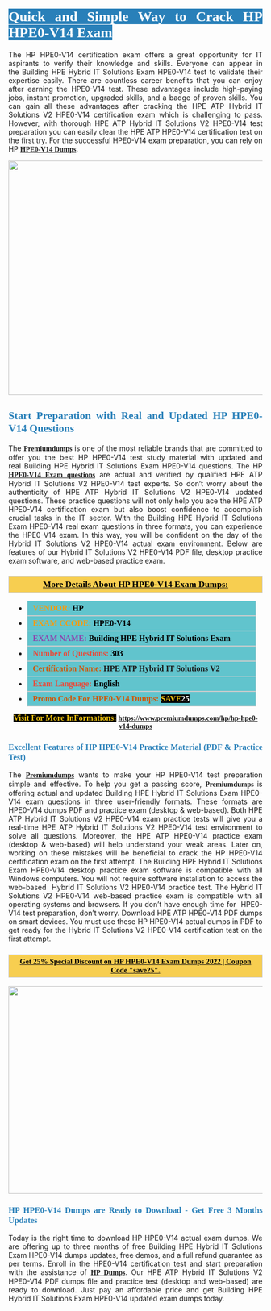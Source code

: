 <h1 style="text-align: justify;"><span style="color:#ffffff;"><span style="font-family:Georgia,serif;"><strong><span style="background-color:#2980b9;">Quick and Simple Way to Crack HP HPE0-V14 Exam</span></strong></span></span></h1>

<p style="text-align: justify;">The HP HPE0-V14 certification exam offers a great opportunity for IT aspirants to verify their knowledge and skills. Everyone can appear in the Building HPE Hybrid IT Solutions Exam HPE0-V14 test to validate their expertise easily. There are countless career benefits that you can enjoy after earning the HPE0-V14 test. These advantages include high-paying jobs, instant promotion, upgraded skills, and a badge of proven skills. You can gain all these advantages after cracking the HPE ATP Hybrid IT Solutions V2 HPE0-V14 certification exam which is challenging to pass. However, with thorough HPE ATP Hybrid IT Solutions V2 HPE0-V14 test preparation you can easily clear the HPE ATP HPE0-V14 certification test on the first try. For the successful HPE0-V14 exam preparation, you can rely on HP <span style="font-family:Georgia,serif;"><strong><a href="https://www.premiumdumps.com/hp/hp-hpe0-v14-dumps">HPE0-V14 Dumps</a></strong></span>.</p>

<p style="text-align: center;"><a href="https://www.premiumdumps.com/hp/hp-hpe0-v14-dumps"><img alt="" src="https://i.imgur.com/KJGzbJ2.jpeg" style="width: 700px; height: 465px;" /></a></p>

<h2 style="text-align: justify;"><span style="color:#2980b9;"><span style="font-family:Georgia,serif;"><strong>Start Preparation with Real and Updated HP HPE0-V14 Questions</strong></span></span></h2>

<p style="text-align: justify;">The <span style="font-size:14px;"><span style="font-family:Georgia,serif;"><strong>Premiumdumps</strong></span></span> is one of the most reliable brands that are committed to offer you the best HP HPE0-V14 test study material with updated and real Building HPE Hybrid IT Solutions Exam HPE0-V14 questions. The HP <span style="font-family:Georgia,serif;"><strong><a href="https://www.premiumdumps.com/hp/hp-hpe0-v14-dumps">HPE0-V14 Exam questions</a></strong></span> are actual and verified by qualified HPE ATP Hybrid IT Solutions V2 HPE0-V14 test experts. So don’t worry about the authenticity of HPE ATP Hybrid IT Solutions V2 HPE0-V14 updated questions. These practice questions will not only help you ace the HPE ATP HPE0-V14 certification exam but also boost confidence to accomplish crucial tasks in the IT sector. With the Building HPE Hybrid IT Solutions Exam HPE0-V14 real exam questions in three formats, you can experience the HPE0-V14 exam. In this way, you will be confident on the day of the Hybrid IT Solutions V2 HPE0-V14 actual exam environment. Below are features of our Hybrid IT Solutions V2 HPE0-V14 PDF file, desktop practice exam software, and web-based practice exam.</p>

<h3 style="background: #f7ce50; border: 1px solid rgb(204, 204, 204); padding: 5px 10px; text-align: center;"><span style="font-family:Georgia,serif;"><u><u><span style="color:#000000;"><span style="font-size:11pt"><span style="line-height:normal"><b><span style="font-size:13.0pt"><span cambria="">More Details About HP HPE0-V14 Exam Dumps:</span></span></b></span></span></span></u></u></span></h3>

<ul>
	<li style="margin:0cm 10pt">
	<div style="background:#61c4cd; border: 1px solid rgb(204, 204, 204); padding: 5px 10px; text-align: justify;"><span style="font-family:Georgia,serif;"><span style="font-size:11pt"><span style="line-height:normal"><b><span style="font-size:12.0pt"><span new="" roman="" times=""><span style="color:#f39c12;">VENDOR:</span> <span style="color:#000000;">HP</span></span></span></b></span></span></span></div>
	</li>
	<li style="margin:0cm 10pt">
	<div style="background: #61c4cd; border: 1px solid rgb(204, 204, 204); padding: 5px 10px; text-align: justify;"><span style="font-family:Georgia,serif;"><span style="font-size:11pt"><span style="line-height:normal"><b><span style="font-size:12.0pt"><span new="" roman="" times=""><span style="color:#f39c12;">EXAM CCODE:</span> <span style="color:#000000;">HPE0-V14</span></span></span></b></span></span></span></div>
	</li>
	<li style="margin:0cm 10pt">
	<div style="background: #61c4cd; border: 1px solid rgb(204, 204, 204); padding: 5px 10px; text-align: justify;"><span style="font-family:Georgia,serif;"><span style="font-size:11pt"><span style="line-height:normal"><b><span style="font-size:12.0pt"><span new="" roman="" times=""><span style="color:#8e44ad;">EXAM NAME:</span> <span style="color:#000000;">Building HPE Hybrid IT Solutions Exam</span></span></span></b></span></span></span></div>
	</li>
	<li style="margin:0cm 10pt">
	<div style="background: #61c4cd; border: 1px solid rgb(204, 204, 204); padding: 5px 10px;"><span style="font-family:Georgia,serif;"><span style="font-size:11pt"><span style="line-height:normal"><b><span style="font-size:12.0pt"><span new="" roman="" times=""><span style="color:#e74c3c;">Number of Questions:</span><span style="color:#000000;"><span style="color:#f1c40f;"> </span>303</span></span></span></b></span></span></span></div>
	</li>
	<li style="margin:0cm 10pt">
	<div style="background: #61c4cd; border: 1px solid rgb(204, 204, 204); padding: 5px 10px; text-align: justify;"><span style="font-family:Georgia,serif;"><span style="font-size:11pt"><span style="line-height:normal"><b><span style="font-size:12.0pt"><span new="" roman="" times=""><span style="color:#d35400;">Certification Name:</span> HPE ATP Hybrid IT Solutions V2</span></span></b></span></span></span></div>
	</li>
	<li style="margin:0cm 10pt">
	<div style="background: #61c4cd; border: 1px solid rgb(204, 204, 204); padding: 5px 10px; text-align: justify;"><span style="font-family:Georgia,serif;"><span style="font-size:11pt"><span style="line-height:normal"><b><span style="font-size:12.0pt"><span new="" roman="" times=""><span style="color:#e74c3c;">Exam Language:</span> <span style="color:#000000;">English</span></span></span></b></span></span></span></div>
	</li>
	<li style="margin:0cm 10pt">
	<div style="background: #61c4cd; border: 1px solid rgb(204, 204, 204); padding: 5px 10px;"><span style="font-family:Georgia,serif;"><span style="font-size:11pt"><span style="line-height:normal"><b><span style="font-size:12.0pt"><span new="" roman="" times=""><span style="color:#d35400;">Promo Code For HPE0-V14 Dumps:</span><span style="color:#f1c40f;"> <span style="background-color:#000000;">SAVE</span></span><span style="color:#ffffff;"><span style="background-color:#000000;">25</span></span></span></span></b></span></span></span></div>
	</li>
</ul>

<p style="text-align: center;"><span style="font-family:Georgia,serif;"><strong><span style="font-size:16px;"><span style="color:#f1c40f;"><span style="background-color:#000000;">Visit For More InFormations:</span></span></span> <a href="https://www.premiumdumps.com/hp/hp-hpe0-v14-dumps">https://www.premiumdumps.com/hp/hp-hpe0-v14-dumps</a></strong></span></p>

<h3 style="text-align: justify;"><span style="color:#2980b9;"><span style="font-family:Georgia,serif;"><strong><strong><strong>Excellent Features of HP HPE0-V14 Practice Material (PDF & Practice Test)</strong></strong></strong></span></span></h3>

<p style="text-align: justify;">The <a href="https://www.premiumdumps.com/"><span style="font-size:14px;"><span style="font-family:Georgia,serif;"><strong>Premiumdumps</strong></span></span></a> wants to make your HP HPE0-V14 test preparation simple and effective. To help you get a passing score, <span style="font-size:14px;"><span style="font-family:Georgia,serif;"><strong>Premiumdumps </strong></span></span>is offering actual and updated Building HPE Hybrid IT Solutions Exam HPE0-V14 exam questions in three user-friendly formats. These formats are HPE0-V14 dumps PDF and practice exam (desktop & web-based). Both HPE ATP Hybrid IT Solutions V2 HPE0-V14 exam practice tests will give you a real-time HPE ATP Hybrid IT Solutions V2 HPE0-V14 test environment to solve all questions. Moreover, the HPE ATP HPE0-V14 practice exam (desktop & web-based) will help understand your weak areas. Later on, working on these mistakes will be beneficial to crack the HP HPE0-V14 certification exam on the first attempt. The Building HPE Hybrid IT Solutions Exam HPE0-V14 desktop practice exam software is compatible with all Windows computers. You will not require software installation to access the web-based  Hybrid IT Solutions V2 HPE0-V14 practice test. The Hybrid IT Solutions V2 HPE0-V14 web-based practice exam is compatible with all operating systems and browsers. If you don’t have enough time for  HPE0-V14 test preparation, don’t worry. Download HPE ATP HPE0-V14 PDF dumps on smart devices. You must use these HP HPE0-V14 actual dumps in PDF to get ready for the Hybrid IT Solutions V2 HPE0-V14 certification test on the first attempt.</p>

<h3 style="background: rgb(247, 206, 80); border: 1px solid rgb(204, 204, 204); padding: 5px 10px; text-align: center;"><span style="font-family:Georgia,serif;"><u><span style="color:#000000;"><span style="font-size:11pt;"><span style="line-height:normal;"><b><span cambria="">Get 25% Special Discount on HP HPE0-V14 Exam Dumps 2022 | Coupon Code "save25".</span></b></span></span></span></u></span></h3>

<p style="text-align: center;"><strong><strong><a href="https://www.premiumdumps.com/hp/hp-hpe0-v14-dumps"><img alt="" src="https://i.imgur.com/lUqvVrJ.png" style="width: 720px; height: 412px;" /></a></strong></strong></p>

<h3 style="text-align: justify;"><strong><span style="color:#2980b9;"><span style="font-family:Georgia,serif;"><strong><strong><strong>HP HPE0-V14 Dumps are Ready to Download - Get Free 3 Months Updates</strong></strong></strong></span></span></strong></h3>

<p style="text-align: justify;">Today is the right time to download HP HPE0-V14 actual exam dumps. We are offering up to three months of free Building HPE Hybrid IT Solutions Exam HPE0-V14 dumps updates, free demos, and a full refund guarantee as per terms. Enroll in the HPE0-V14 certification test and start preparation with the assistance of <span style="font-family:Georgia,serif;"><strong><a href="https://www.premiumdumps.com/hp-exam-dumps">HP Dumps</a></strong></span>. Our HPE ATP Hybrid IT Solutions V2 HPE0-V14 PDF dumps file and practice test (desktop and web-based) are ready to download. Just pay an affordable price and get Building HPE Hybrid IT Solutions Exam HPE0-V14 updated exam dumps today.</p>
